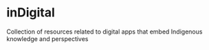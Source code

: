 # inDigital
Collection of resources related to digital apps that embed Indigenous knowledge and perspectives 
